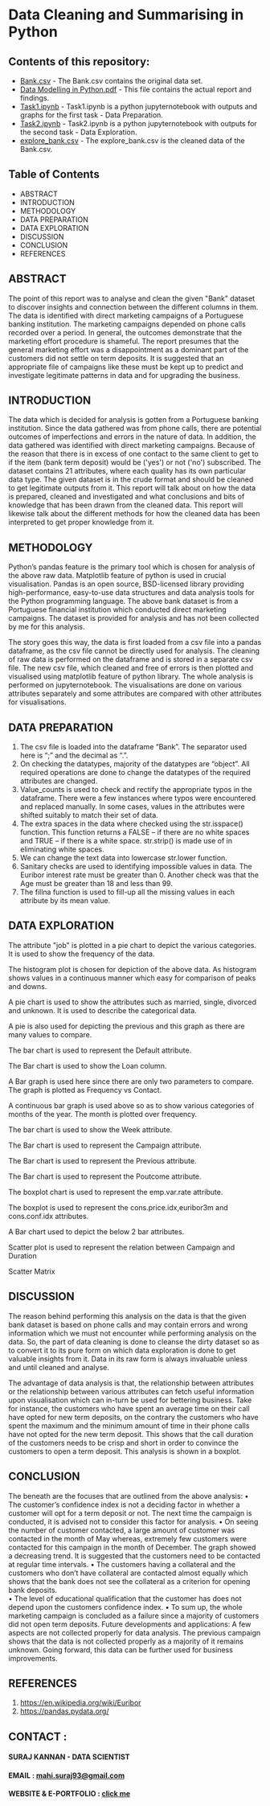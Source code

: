 # Data Cleaning and Summarising in Python
## Contents of this repository:
* [Bank.csv](https://github.com/ksuraj93/Data-Cleaning-and-Summarising-in-Python/blob/master/Bank.csv) - The Bank.csv contains the original data set.
* [Data Modelling in Python.pdf](https://github.com/ksuraj93/Data-Cleaning-and-Summarising-in-Python/blob/master/Data%20Modelling%20in%20Python.pdf) - This file contains the actual report and findings.
* [Task1.ipynb](https://github.com/ksuraj93/Data-Cleaning-and-Summarising-in-Python/blob/master/Task1.ipynb) - Task1.ipynb is a python jupyternotebook with outputs and graphs for the first task - Data Preparation.
* [Task2.ipynb](https://github.com/ksuraj93/Data-Cleaning-and-Summarising-in-Python/blob/master/Task2.ipynb) - Task2.ipynb is a python jupyternotebook with outputs for the second task - Data Exploration.
* [explore_bank.csv](https://github.com/ksuraj93/Data-Cleaning-and-Summarising-in-Python/blob/master/explore_bank.csv) - The explore_bank.csv is the cleaned data of the Bank.csv.

## Table of Contents 
  
- ABSTRACT	
- INTRODUCTION	
- METHODOLOGY
- DATA PREPARATION	
- DATA EXPLORATION	
- DISCUSSION	
- CONCLUSION	
- REFERENCES
 
 ## ABSTRACT 
The point of this report was to analyse and clean the given "Bank" dataset to discover insights and connection between the different columns in them. The data is identified with direct marketing campaigns of a Portuguese banking institution. The marketing campaigns depended on phone calls recorded over a period. In general, the outcomes demonstrate that the marketing effort procedure is shameful. The report presumes that the general marketing effort was a disappointment as a dominant part of the customers did not settle on term deposits. It is suggested that an appropriate file of campaigns like these must be kept up to predict and investigate legitimate patterns in data and for upgrading the business. 

## INTRODUCTION 
The data which is decided for analysis is gotten from a Portuguese banking institution. Since the data gathered was from phone calls, there are potential outcomes of imperfections and errors in the nature of data. In addition, the data gathered was identified with direct marketing campaigns. Because of the reason that there is in excess of one contact to the same client to get to if the item (bank term deposit) would be ('yes') or not ('no') subscribed. The dataset contains 21 attributes, where each quality has its own particular data type. The given dataset is in the crude format and should be cleaned to get legitimate outputs from it. This report will talk about on how the data is prepared, cleaned and investigated and what conclusions and bits of knowledge that has been drawn from the cleaned data. This report will likewise talk about the different methods for how the cleaned data has been interpreted to get proper knowledge from it. 

 ## METHODOLOGY 
Python’s pandas feature is the primary tool which is chosen for analysis of the above raw data. Matplotlib feature of python is used in crucial visualisation. Pandas is an open source, BSD-licensed library providing high-performance, easy-to-use data structures and data analysis tools for the Python programming language. The above bank dataset is from a Portuguese financial institution which conducted direct marketing campaigns. The dataset is provided for analysis and has not been collected by me for this analysis. 

The story goes this way, the data is first loaded from a csv file into a pandas dataframe, as the csv file cannot be directly used for analysis. The cleaning of raw data is performed on the dataframe and is stored in a separate csv file. The new csv file, which cleaned and free of errors is then plotted and visualised using matplotlib feature of python library. The whole analysis is performed on jupyternotebook. The visualisations are done on various attributes separately and some attributes are compared with other attributes for visualisations. 
  
## DATA PREPARATION 
1.	The csv file is loaded into the dataframe “Bank”. The separator used here is “;” and the decimal as “.”. 
2.	On checking the datatypes, majority of the datatypes are “object”. All required operations are done to change the datatypes of the required attributes are changed. 
3.	Value_counts is used to check and rectify the appropriate typos in the dataframe. There were a few instances where typos were encountered and replaced manually. In some cases, values in the attributes were shifted suitably to match their set of data. 
4.	The extra spaces in the data where checked using the str.isspace() function. This function returns a FALSE – if there are no white spaces and TRUE – if there is a white space. str.strip() is made use of in eliminating white spaces. 
5.	We can change the text data into lowercase str.lower function. 
6.	Sanitary checks are used to identifying impossible values in data. The Euribor interest rate must be greater than 0. Another check was that the Age must be greater than 18 and less than 99. 
7.	The fillna function is used to fill-up all the missing values in each attribute by its mean value. 
 
## DATA EXPLORATION 
  
The attribute "job" is plotted in a pie chart to depict the various categories. It is used to show the frequency of the data. 
  
The histogram plot is chosen for depiction of the above data. As histogram shows values in a continuous manner which easy for comparison of peaks and downs. 
  
A pie chart is used to show the attributes such as married, single, divorced and unknown. It is used to describe the categorical data. 
  
A pie is also used for depicting the previous and this graph as there are many values to compare. 
  
The bar chart is used to represent the Default attribute. 
 
The Bar chart is used to show the Loan column. 
 
A Bar graph is used here since there are only two parameters to compare. The graph is plotted as Frequency vs Contact. 
  
A continuous bar graph is used above so as to show various categories of months of the year. The month is plotted over frequency.  
  
The bar chart is used to show the Week attribute. 

The Bar chart is used to represent the Campaign attribute. 
  
The Bar chart is used to represent the Previous attribute. 
  
The Bar chart is used to represent the Poutcome attribute. 
  
The boxplot chart is used to represent the emp.var.rate attribute. 
  
The boxplot is used to represent the cons.price.idx,euribor3m and cons.conf.idx attributes. 
   
A Bar chart used to depict the below 2 bar attributes. 

Scatter plot is used to represent the relation between Campaign and Duration 
  
Scatter Matrix
 
## DISCUSSION 
The reason behind performing this analysis on the data is that the given bank dataset is based on phone calls and may contain errors and wrong information which we must not encounter while performing analysis on the data. So, the part of data cleaning is done to cleanse the dirty dataset so as to convert it to its pure form on which data exploration is done to get valuable insights from it. Data in its raw form is always invaluable unless and until cleaned and analyse.  

The advantage of data analysis is that, the relationship between attributes or the relationship between various attributes can fetch useful information upon visualisation which can in-turn be used for bettering business. 
Take for instance, the customers who have spent an average time on their call have opted for new term deposits, on the contrary the customers who have spent the maximum and the minimum amount of time in their phone calls have not opted for the new term deposit. This shows that the call duration of the customers needs to be crisp and short in order to convince the customers to open a term deposit. This analysis is shown in a boxplot. 
 
## CONCLUSION 
The beneath are the focuses that are outlined from the above analysis: 
•	The customer’s confidence index is not a deciding factor in whether a customer will opt for a term deposit or not. The next time the campaign is conducted, it is advised not to consider this factor for analysis. 
•	On seeing the number of customer contacted, a large amount of customer was contacted in the month of May whereas, extremely few customers were contacted for this campaign in the month of December. The graph showed a decreasing trend. It is suggested that the customers need to be contacted at regular time intervals. 
•	The customers having a collateral and the customers who don’t have collateral are contacted almost equally which shows that the bank does not see the collateral as a criterion for opening bank deposits.  
•	The level of educational qualification that the customer has does not depend upon the customers confidence index. 
•	To sum up, the whole marketing campaign is concluded as a failure since a majority of customers did not open term deposits. 
Future developments and applications: 
A few aspects are not collected properly for data analysis. The previous campaign shows that the data is not collected properly as a majority of it remains unknown. Going forward, this data can be further used for business improvements. 
 
## REFERENCES 
1.	https://en.wikipedia.org/wiki/Euribor 
2.	https://pandas.pydata.org/ 

## CONTACT :
#### SURAJ KANNAN - DATA SCIENTIST
#### EMAIL : mahi.suraj93@gmail.com
#### WEBSITE & E-PORTFOLIO : [click me](http://www.surajkannan.com/)


